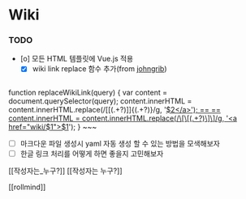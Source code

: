 # Wiki

### TODO
- [o]  모든 HTML 템플릿에 Vue.js 적용
    - [X] wiki link replace 함수 추가(from [johngrib](https://johngrib.github.io))
    ~~~javascript
function replaceWikiLink(query) {
    var content = document.querySelector(query);
    content.innerHTML = content.innerHTML.replace(/\[\[(.+?)\]\]\{(.+?)\}/g, '<a href="wiki/$1">$2</a>'); == ==
    content.innerHTML = content.innerHTML.replace(/\[\[(.+?)\]\]/g, '<a href="wiki/$1">$1</a>');
}
    ~~~
- [ ]  마크다운 파일 생성시 yaml 자동 생성 할 수 있는 방법을 모색해보자
- [ ]  한글 링크 처리를 어떻게 하면 좋을지 고민해보자

[[작성자는_누구?]]
[[작성자는 누구?]]

[[rollmind]]
